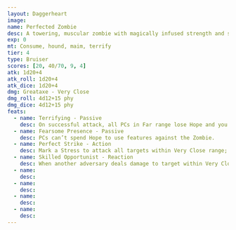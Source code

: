 ```yaml
---
layout: Daggerheart
image:
name: Perfected Zombie
desc: A towering, muscular zombie with magically infused strength and skill.
exp: 0
mt: Consume, hound, maim, terrify
tier: 4
type: Bruiser
scores: [20, 40/70, 9, 4]
atk: 1d20+4
atk_roll: 1d20+4
atk_dice: 1d20+4
dmg: Greataxe - Very Close
dmg_roll: 4d12+15 phy
dmg_dice: 4d12+15 phy
feats:
  - name: Terrifying - Passive
    desc: On successful attack, all PCs in Far range lose Hope and you gain Fear.
  - name: Fearsome Presence - Passive
    desc: PCs can’t spend Hope to use features against the Zombie.
  - name: Perfect Strike - Action
    desc: Mark a Stress to attack all targets within Very Close range; on success, targets are Vulnerable until next rest.
  - name: Skilled Opportunist - Reaction
    desc: When another adversary deals damage to target within Very Close range of Zombie, spend a Fear to add Zombie's standard attack damage to the damage roll.
  - name: 
    desc: 
  - name: 
    desc: 
  - name: 
    desc: 
  - name: 
    desc: 
---
```

